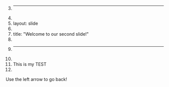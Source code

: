 3.	---
4.	
5.	layout: slide
6.	
7.	title: "Welcome to our second slide!"
8.	
9.	---
10.	
11.	This is my TEST
12.	
Use the left arrow to go back!
